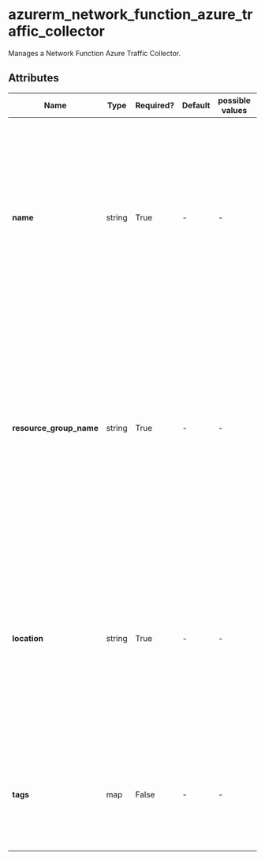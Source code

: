 # azurerm_network_function_azure_traffic_collector

Manages a Network Function Azure Traffic Collector.

## Attributes

| Name | Type | Required? | Default  | possible values | Description |
| ---- | ---- | --------- | -------- | ----------- | ----------- |
| **name** | string | True | -  |  -  | Specifies the name which should be used for this Network Function Azure Traffic Collector. Changing this forces a new Network Function Azure Traffic Collector to be created. | 
| **resource_group_name** | string | True | -  |  -  | Specifies the name of the Resource Group where the Network Function Azure Traffic Collector should exist. Changing this forces a new Network Function Azure Traffic Collector to be created. | 
| **location** | string | True | -  |  -  | Specifies the Azure Region where the Network Function Azure Traffic Collector should exist. Changing this forces a new Network Function Azure Traffic Collector to be created. | 
| **tags** | map | False | -  |  -  | A mapping of tags which should be assigned to the Network Function Azure Traffic Collector. | 

